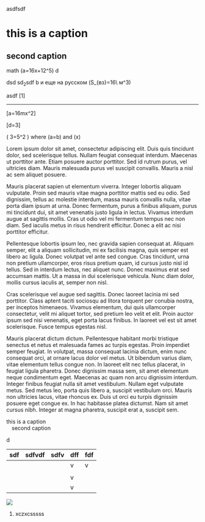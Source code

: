 asdfsdf

# this is a caption

## second caption

math \(a=16x+12^5\) d

dsd sd<sub>2</sub>sdf b и еще на русском \(S_{вз}=16\ м^3\)

asdf \[1\]

-----

\[a=16mx^2\]

\[d=3\]

\( 3=5^2 \) where \(a=b\) and \(x\) 

Lorem ipsum dolor sit amet, consectetur adipiscing elit. Duis quis
tincidunt dolor, sed scelerisque tellus. Nullam feugiat consequat
interdum. Maecenas ut porttitor ante. Etiam posuere auctor porttitor.
Sed id rutrum purus, vel ultricies diam. Mauris malesuada purus vel
suscipit convallis. Mauris a nisl ac sem aliquet posuere.

Mauris placerat sapien ut elementum viverra. Integer lobortis aliquam
vulputate. Proin sed mauris vitae magna porttitor mattis sed eu odio.
Sed dignissim, tellus ac molestie interdum, massa mauris convallis
nulla, vitae porta diam ipsum at urna. Donec fermentum, purus a finibus
aliquam, purus mi tincidunt dui, sit amet venenatis justo ligula in
lectus. Vivamus interdum augue at sagittis mollis. Cras ut odio vel mi
fermentum tempus nec non diam. Sed iaculis metus in risus hendrerit
efficitur. Donec a elit ac nisi porttitor efficitur.

Pellentesque lobortis ipsum leo, nec gravida sapien consequat at.
Aliquam semper, elit a aliquam sollicitudin, mi ex facilisis magna, quis
semper est libero ac ligula. Donec volutpat vel ante sed congue. Cras
tincidunt, urna non pretium ullamcorper, eros risus pretium quam, id
cursus justo nisl id tellus. Sed in interdum lectus, nec aliquet nunc.
Donec maximus erat sed accumsan mattis. Ut a massa in dui scelerisque
vehicula. Nunc diam dolor, mollis cursus iaculis at, semper non nisl.

Cras scelerisque vel augue sed sagittis. Donec laoreet lacinia mi sed
porttitor. Class aptent taciti sociosqu ad litora torquent per conubia
nostra, per inceptos himenaeos. Vivamus elementum, dui quis ullamcorper
consectetur, velit mi aliquet tortor, sed pretium leo velit et elit.
Proin auctor ipsum sed nisi venenatis, eget porta lacus finibus. In
laoreet vel est sit amet scelerisque. Fusce tempus egestas nisl.

Mauris placerat dictum dictum. Pellentesque habitant morbi tristique
senectus et netus et malesuada fames ac turpis egestas. Proin imperdiet
semper feugiat. In volutpat, massa consequat lacinia dictum, enim nunc
consequat orci, at ornare lacus dolor vel metus. Ut bibendum varius
diam, vitae elementum tellus congue non. In laoreet elit nec tellus
placerat, in feugiat ligula pharetra. Donec dignissim massa sem, sit
amet elementum neque condimentum eget. Maecenas ac quam non arcu
dignissim interdum. Integer finibus feugiat nulla sit amet vestibulum.
Nullam eget vulputate metus. Sed metus leo, porta quis libero a,
suscipit vestibulum orci. Mauris non ultricies lacus, vitae rhoncus ex.
Duis ut orci eu turpis dignissim posuere eget congue ex. In hac
habitasse platea dictumst. Nam sit amet cursus nibh. Integer at magna
pharetra, suscipit erat a, suscipit sem.

<div id="toc">

[this is a caption](#this-is-a-caption)  
 [second caption](#second-caption)

</div>

d

| sdf | sdfvdf | sdfv | dff | fdf |
| --- | ------ | ---- | --- | --- |
|     |        |      | v   | v   |
|     |        |      |     |     |
|     |        |      | v   |     |
|     |        |      | v   |     |

![](/home/yozh/Desktop/lecture%208/figs/01.png)

1.  xczxcsssss

